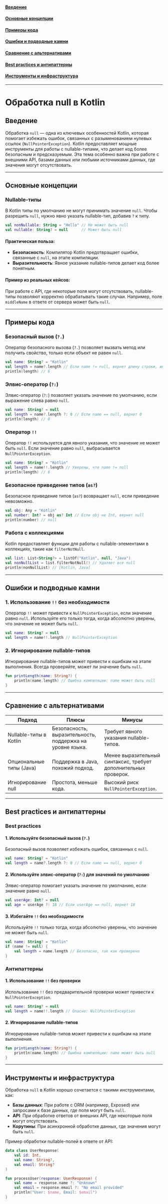 #### [Введение](#Введение-1)
#### [Основные концепции](#Основные-концепции-1)
#### [Примеры кода](#Примеры-кода-1)
#### [Ошибки и подводные камни](#Ошибки-и-подводные-камни-1)
#### [Сравнение с альтернативами](#Сравнение-с-альтернативами-1)
#### [Best practices и антипаттерны](#best-practices-и-антипаттерны-1)
#### [Инструменты и инфраструктура](#Инструменты-и-инфраструктура-1)

---
# Обработка null в Kotlin

## Введение
Обработка `null` — одна из ключевых особенностей Kotlin, которая помогает избежать ошибок, связанных с разыменованием нулевых ссылок (`NullPointerException`). Kotlin предоставляет мощные инструменты для работы с nullable-типами, что делает код более безопасным и предсказуемым. Эта тема особенно важна при работе с внешними API, базами данных или любыми источниками данных, где значения могут отсутствовать.

---

## Основные концепции

### Nullable-типы
В Kotlin типы по умолчанию не могут принимать значение `null`. Чтобы разрешить `null`, нужно явно указать nullable-тип, добавив `?` к типу.

```kotlin
val nonNullable: String = "Hello" // Не может быть null
val nullable: String? = null      // Может быть null
```

#### Практическая польза:
- **Безопасность**: Компилятор Kotlin предотвращает ошибки, связанные с `null`, на этапе компиляции.
- **Выразительность**: Явное указание nullable-типов делает код более понятным.

#### Пример из реальных кейсов:
При работе с API, где некоторые поля могут отсутствовать, nullable-типы позволяют корректно обрабатывать такие случаи. Например, поле `middleName` в ответе от сервера может быть `null`.

---

## Примеры кода

### Безопасный вызов (`?.`)
Оператор безопасного вызова (`?.`) позволяет вызвать метод или получить свойство, только если объект не равен `null`.

```kotlin
val name: String? = "Kotlin"
val length = name?.length // Если name != null, вернет длину строки, иначе null
println(length) // 6
```

### Элвис-оператор (`?:`)
Элвис-оператор (`?:`) позволяет указать значение по умолчанию, если выражение слева равно `null`.

```kotlin
val name: String? = null
val length = name?.length ?: 0 // Если name == null, вернет 0
println(length) // 0
```

### Оператор `!!`
Оператор `!!` используется для явного указания, что значение не может быть `null`. Если значение равно `null`, выбрасывается `NullPointerException`.

```kotlin
val name: String? = "Kotlin"
val length = name!!.length // Уверены, что name != null
println(length) // 6
```

### Безопасное приведение типов (`as?`)
Безопасное приведение типов (`as?`) возвращает `null`, если приведение невозможно.

```kotlin
val obj: Any = "Kotlin"
val number: Int? = obj as? Int // Если obj не Int, вернет null
println(number) // null
```

### Работа с коллекциями
Kotlin предоставляет функции для работы с nullable-элементами в коллекциях, такие как `filterNotNull`.

```kotlin
val list: List<String?> = listOf("Kotlin", null, "Java")
val nonNullList = list.filterNotNull() // Удаляет все null
println(nonNullList) // [Kotlin, Java]
```

---

## Ошибки и подводные камни

### 1. **Использование `!!` без необходимости**
Оператор `!!` может привести к `NullPointerException`, если значение равно `null`. Используйте его только тогда, когда абсолютно уверены, что значение не может быть `null`.

```kotlin
val name: String? = null
val length = name!!.length // NullPointerException
```

### 2. **Игнорирование nullable-типов**
Игнорирование nullable-типов может привести к ошибкам на этапе выполнения. Всегда проверяйте, может ли значение быть `null`.

```kotlin
fun printLength(name: String?) {
    println(name.length) // Ошибка компиляции: name может быть null
}
```

---

## Сравнение с альтернативами

| **Подход**               | **Плюсы**                                                                 | **Минусы**                                                                 |
|--------------------------|---------------------------------------------------------------------------|----------------------------------------------------------------------------|
| Nullable-типы в Kotlin   | Безопасность, выразительность, поддержка на уровне языка.                | Требует явного указания nullable-типов.                                   |
| Опциональные типы (Java) | Поддержка в Java, похожий подход.                                        | Менее выразительный синтаксис, требует дополнительных проверок.           |
| Игнорирование null       | Простота, меньше кода.                                                   | Высокий риск `NullPointerException`.                                      |

---

## Best practices и антипаттерны

### Best practices

#### 1. **Используйте безопасный вызов (`?.`)**
Безопасный вызов позволяет избежать ошибок, связанных с `null`.

```kotlin
val name: String? = "Kotlin"
val length = name?.length ?: 0 // Если name == null, вернет 0
```

#### 2. **Используйте элвис-оператор (`?:`) для значений по умолчанию**
Элвис-оператор помогает указать значение по умолчанию, если значение равно `null`.

```kotlin
val userAge: Int? = null
val age = userAge ?: 18 // Если userAge == null, вернет 18
```

#### 3. **Избегайте `!!` без необходимости**
Используйте `!!` только тогда, когда абсолютно уверены, что значение не может быть `null`.

```kotlin
val name: String? = "Kotlin"
if (name != null) {
    val length = name.length // Безопасно, так как проверено
}
```

### Антипаттерны

#### 1. **Использование `!!` без проверки**
Использование `!!` без предварительной проверки может привести к `NullPointerException`.

```kotlin
val name: String? = null
val length = name!!.length // Опасно: NullPointerException
```

#### 2. **Игнорирование nullable-типов**
Игнорирование nullable-типов может привести к ошибкам на этапе выполнения.

```kotlin
fun printLength(name: String?) {
    println(name.length) // Ошибка компиляции: name может быть null
}
```

---

## Инструменты и инфраструктура
Обработка `null` в Kotlin хорошо сочетается с такими инструментами, как:
- **Базы данных**: При работе с ORM (например, Exposed) или запросами к базе данных, где поля могут быть `null`.
- **API**: При обработке ответов от внешних API, где некоторые поля могут отсутствовать.
- **Корутины**: При асинхронной обработке данных, где значения могут быть `null`.

Пример обработки nullable-полей в ответе от API:

```kotlin
data class UserResponse(
    val id: Int,
    val name: String?,
    val email: String?
)

fun processUser(response: UserResponse) {
    val name = response.name ?: "Unknown"
    val email = response.email ?: "No email provided"
    println("User: $name, Email: $email")
}
```
